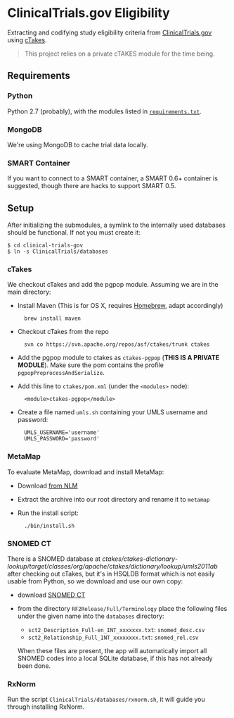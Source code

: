 ClinicalTrials.gov Eligibility
==============================

Extracting and codifying study eligibility criteria from [ClinicalTrials.gov][ct] using [cTakes][].

> This project relies on a private cTAKES module for the time being.


Requirements
------------

### Python

Python 2.7 (probably), with the modules listed in [`requirements.txt`](requirements.txt).

### MongoDB

We're using MongoDB to cache trial data locally.

### SMART Container

If you want to connect to a SMART container, a SMART 0.6+ container is suggested, though there are hacks to support SMART 0.5.


Setup
-----

After initializing the submodules, a symlink to the internally used databases should be functional. If not you must create it:

    $ cd clinical-trials-gov
    $ ln -s ClinicalTrials/databases


### cTakes ###

We checkout cTakes and add the pgpop module. Assuming we are in the main directory:

- Install Maven (This is for OS X, requires [Homebrew][], adapt accordingly)
    
        brew install maven

- Checkout cTakes from the repo  

        svn co https://svn.apache.org/repos/asf/ctakes/trunk ctakes

- Add the pgpop module to ctakes as `ctakes-pgpop` (**THIS IS A PRIVATE MODULE**). Make sure the pom contains the profile `pgpopPreprocessAndSerialize`.

- Add this line to `ctakes/pom.xml` (under the `<modules>` node):  

        <module>ctakes-pgpop</module>

- Create a file named `umls.sh` containing your UMLS username and password:
      
        UMLS_USERNAME='username'
        UMLS_PASSWORD='password'

### MetaMap ###

To evaluate MetaMap, download and install MetaMap:

- Download [from NLM](http://metamap.nlm.nih.gov/#Downloads)
- Extract the archive into our root directory and rename it to `metamap`
- Run the install script:
    
        ./bin/install.sh


### SNOMED CT ###

There is a SNOMED database at _ctakes/ctakes-dictionary-lookup/target/classes/org/apache/ctakes/dictionary/lookup/umls2011ab_ after checking out cTakes, but it's in HSQLDB format which is not easily usable from Python, so we download and use our own copy:

- download [SNOMED CT][snomed]
- from the directory `RF2Release/Full/Terminology` place the following files under the given name into the `databases` directory:
    
    - `sct2_Description_Full-en_INT_xxxxxxx.txt`: `snomed_desc.csv`
    - `sct2_Relationship_Full_INT_xxxxxxxx.txt`: `snomed_rel.csv`
    
    When these files are present, the app will automatically import all SNOMED codes into a local SQLite database, if this has not already been done.


### RxNorm ###

Run the script `ClinicalTrials/databases/rxnorm.sh`, it will guide you through installing RxNorm.


[ct]: http://www.clinicaltrials.gov
[ctakes]: http://ctakes.apache.org
[metamap]: http://metamap.nlm.nih.gov
[homebrew]: http://mxcl.github.com/homebrew/
[snomed]: http://www.nlm.nih.gov/research/umls/licensedcontent/snomedctfiles.html

